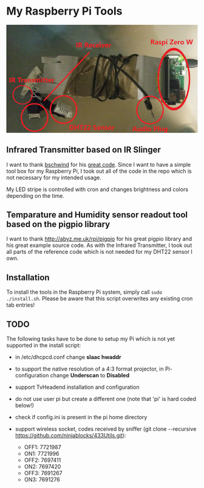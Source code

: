 My Raspberry Pi Tools
=====================

![My Raspberry Pi](myraspi.jpg)

Infrared Transmitter based on IR Slinger
----------------------------------------

I want to thank [bschwind](https://github.com/bschwind) for his [great code](https://github.com/bschwind/ir-slinger).
Since I want to have a simple tool box for my Raspberry Pi, I took out all of the code in the repo which is not necessary
for my intended usage.

My LED stripe is controlled with cron and changes brightness and colors depending on the time.


Temparature and Humidity sensor readout tool based on the pigpio library
------------------------------------------------------------------------

I want to thank http://abyz.me.uk/rpi/pigpio for his great pigpio library and his great example
source code. As with the Infrared Transmitter, I took out all parts of the reference code which
is not needed for my DHT22 sensor I own.


Installation
------------

To install the tools in the Raspberry Pi system, simply call `sudo ./install.sh`. Please be
aware that this script overwrites any existing cron tab entries!


TODO
----

The following tasks have to be done to setup my Pi which is not yet supported in the install script:
- in /etc/dhcpcd.conf change **slaac hwaddr**
- to support the native resolution of a 4:3 format projector, in Pi-configuration change **Underscan** to **Disabled**
- support TvHeadend installation and configuration
- do not use user pi but create a different one (note that 'pi' is hard coded below!)
- check if config.ini is present in the pi home directory

- support wireless socket, codes received by sniffer (git clone --recursive https://github.com/ninjablocks/433Utils.git):
  - OFF1: 7721987
  - ON1:  7721996
  - OFF2: 7697411
  - ON2:  7697420
  - OFF3: 7691267
  - ON3:  7691276

